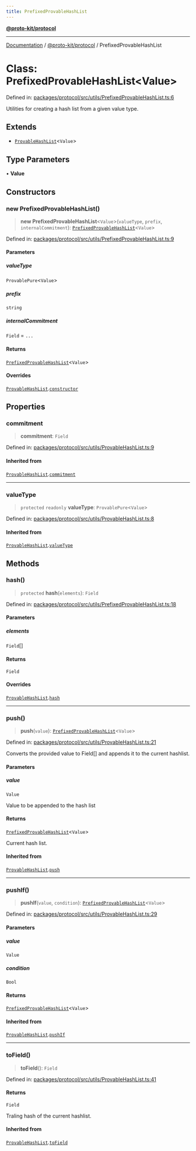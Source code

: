 ```yaml
---
title: PrefixedProvableHashList
---
```


[**@proto-kit/protocol**](../README.md)

***

[Documentation](../../../README.md) / [@proto-kit/protocol](../README.md) / PrefixedProvableHashList

# Class: PrefixedProvableHashList\<Value\>

Defined in: [packages/protocol/src/utils/PrefixedProvableHashList.ts:6](https://github.com/proto-kit/framework/blob/28efa802e3737fc3b77339148b307ef7246f3ef1/packages/protocol/src/utils/PrefixedProvableHashList.ts#L6)

Utilities for creating a hash list from a given value type.

## Extends

- [`ProvableHashList`](ProvableHashList.md)\<`Value`\>

## Type Parameters

• **Value**

## Constructors

### new PrefixedProvableHashList()

> **new PrefixedProvableHashList**\<`Value`\>(`valueType`, `prefix`, `internalCommitment`): [`PrefixedProvableHashList`](PrefixedProvableHashList.md)\<`Value`\>

Defined in: [packages/protocol/src/utils/PrefixedProvableHashList.ts:9](https://github.com/proto-kit/framework/blob/28efa802e3737fc3b77339148b307ef7246f3ef1/packages/protocol/src/utils/PrefixedProvableHashList.ts#L9)

#### Parameters

##### valueType

`ProvablePure`\<`Value`\>

##### prefix

`string`

##### internalCommitment

`Field` = `...`

#### Returns

[`PrefixedProvableHashList`](PrefixedProvableHashList.md)\<`Value`\>

#### Overrides

[`ProvableHashList`](ProvableHashList.md).[`constructor`](ProvableHashList.md#constructors)

## Properties

### commitment

> **commitment**: `Field`

Defined in: [packages/protocol/src/utils/ProvableHashList.ts:9](https://github.com/proto-kit/framework/blob/28efa802e3737fc3b77339148b307ef7246f3ef1/packages/protocol/src/utils/ProvableHashList.ts#L9)

#### Inherited from

[`ProvableHashList`](ProvableHashList.md).[`commitment`](ProvableHashList.md#commitment-1)

***

### valueType

> `protected` `readonly` **valueType**: `ProvablePure`\<`Value`\>

Defined in: [packages/protocol/src/utils/ProvableHashList.ts:8](https://github.com/proto-kit/framework/blob/28efa802e3737fc3b77339148b307ef7246f3ef1/packages/protocol/src/utils/ProvableHashList.ts#L8)

#### Inherited from

[`ProvableHashList`](ProvableHashList.md).[`valueType`](ProvableHashList.md#valuetype-1)

## Methods

### hash()

> `protected` **hash**(`elements`): `Field`

Defined in: [packages/protocol/src/utils/PrefixedProvableHashList.ts:18](https://github.com/proto-kit/framework/blob/28efa802e3737fc3b77339148b307ef7246f3ef1/packages/protocol/src/utils/PrefixedProvableHashList.ts#L18)

#### Parameters

##### elements

`Field`[]

#### Returns

`Field`

#### Overrides

[`ProvableHashList`](ProvableHashList.md).[`hash`](ProvableHashList.md#hash)

***

### push()

> **push**(`value`): [`PrefixedProvableHashList`](PrefixedProvableHashList.md)\<`Value`\>

Defined in: [packages/protocol/src/utils/ProvableHashList.ts:21](https://github.com/proto-kit/framework/blob/28efa802e3737fc3b77339148b307ef7246f3ef1/packages/protocol/src/utils/ProvableHashList.ts#L21)

Converts the provided value to Field[] and appends it to
the current hashlist.

#### Parameters

##### value

`Value`

Value to be appended to the hash list

#### Returns

[`PrefixedProvableHashList`](PrefixedProvableHashList.md)\<`Value`\>

Current hash list.

#### Inherited from

[`ProvableHashList`](ProvableHashList.md).[`push`](ProvableHashList.md#push)

***

### pushIf()

> **pushIf**(`value`, `condition`): [`PrefixedProvableHashList`](PrefixedProvableHashList.md)\<`Value`\>

Defined in: [packages/protocol/src/utils/ProvableHashList.ts:29](https://github.com/proto-kit/framework/blob/28efa802e3737fc3b77339148b307ef7246f3ef1/packages/protocol/src/utils/ProvableHashList.ts#L29)

#### Parameters

##### value

`Value`

##### condition

`Bool`

#### Returns

[`PrefixedProvableHashList`](PrefixedProvableHashList.md)\<`Value`\>

#### Inherited from

[`ProvableHashList`](ProvableHashList.md).[`pushIf`](ProvableHashList.md#pushif)

***

### toField()

> **toField**(): `Field`

Defined in: [packages/protocol/src/utils/ProvableHashList.ts:41](https://github.com/proto-kit/framework/blob/28efa802e3737fc3b77339148b307ef7246f3ef1/packages/protocol/src/utils/ProvableHashList.ts#L41)

#### Returns

`Field`

Traling hash of the current hashlist.

#### Inherited from

[`ProvableHashList`](ProvableHashList.md).[`toField`](ProvableHashList.md#tofield)
